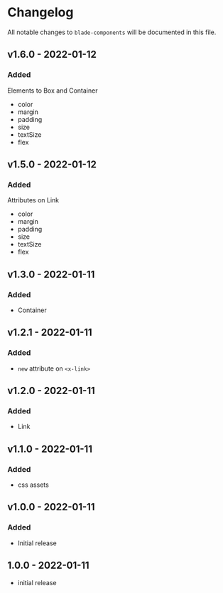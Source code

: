 # Changelog

All notable changes to `blade-components` will be documented in this file.

## v1.6.0 - 2022-01-12

### Added

Elements to Box and Container

- color
- margin
- padding
- size
- textSize
- flex

## v1.5.0 - 2022-01-12

### Added

Attributes on Link

- color
- margin
- padding
- size
- textSize
- flex

## v1.3.0 - 2022-01-11

### Added

- Container

## v1.2.1 - 2022-01-11

### Added

- `new` attribute on `<x-link>`

## v1.2.0 - 2022-01-11

### Added

- Link

## v1.1.0 - 2022-01-11

### Added

- css assets

## v1.0.0 - 2022-01-11

### Added

- Initial release

## 1.0.0 - 2022-01-11

- initial release
